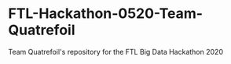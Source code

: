 # FTL-Hackathon-0520-Team-Quatrefoil
Team Quatrefoil's repository for the FTL Big Data Hackathon 2020
